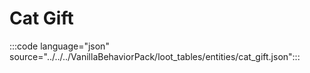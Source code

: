# Cat Gift

:::code language="json" source="../../../VanillaBehaviorPack/loot_tables/entities/cat_gift.json":::